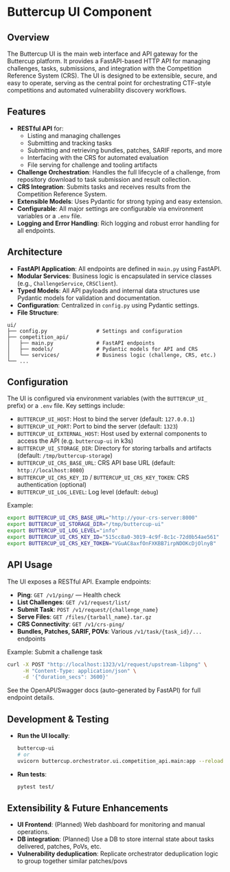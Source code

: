 # Buttercup UI Component

## Overview

The Buttercup UI is the main web interface and API gateway for the Buttercup platform. It provides a FastAPI-based HTTP API for managing challenges, tasks, submissions, and integration with the Competition Reference System (CRS). The UI is designed to be extensible, secure, and easy to operate, serving as the central point for orchestrating CTF-style competitions and automated vulnerability discovery workflows.

## Features

- **RESTful API** for:
  - Listing and managing challenges
  - Submitting and tracking tasks
  - Submitting and retrieving bundles, patches, SARIF reports, and more
  - Interfacing with the CRS for automated evaluation
  - File serving for challenge and tooling artifacts
- **Challenge Orchestration**: Handles the full lifecycle of a challenge, from repository download to task submission and result collection.
- **CRS Integration**: Submits tasks and receives results from the Competition Reference System.
- **Extensible Models**: Uses Pydantic for strong typing and easy extension.
- **Configurable**: All major settings are configurable via environment variables or a `.env` file.
- **Logging and Error Handling**: Rich logging and robust error handling for all endpoints.

## Architecture

- **FastAPI Application**: All endpoints are defined in `main.py` using FastAPI.
- **Modular Services**: Business logic is encapsulated in service classes (e.g., `ChallengeService`, `CRSClient`).
- **Typed Models**: All API payloads and internal data structures use Pydantic models for validation and documentation.
- **Configuration**: Centralized in `config.py` using Pydantic settings.
- **File Structure**:

```
ui/
├── config.py                # Settings and configuration
├── competition_api/
│   ├── main.py              # FastAPI endpoints
│   ├── models/              # Pydantic models for API and CRS
│   └── services/            # Business logic (challenge, CRS, etc.)
└── ...
```

## Configuration

The UI is configured via environment variables (with the `BUTTERCUP_UI_` prefix) or a `.env` file. Key settings include:

- `BUTTERCUP_UI_HOST`: Host to bind the server (default: `127.0.0.1`)
- `BUTTERCUP_UI_PORT`: Port to bind the server (default: `1323`)
- `BUTTERCUP_UI_EXTERNAL_HOST`: Host used by external components to access the API (e.g. `buttercup-ui` in k3s)
- `BUTTERCUP_UI_STORAGE_DIR`: Directory for storing tarballs and artifacts (default: `/tmp/buttercup-storage`)
- `BUTTERCUP_UI_CRS_BASE_URL`: CRS API base URL (default: `http://localhost:8080`)
- `BUTTERCUP_UI_CRS_KEY_ID` / `BUTTERCUP_UI_CRS_KEY_TOKEN`: CRS authentication (optional)
- `BUTTERCUP_UI_LOG_LEVEL`: Log level (default: `debug`)

Example:
```bash
export BUTTERCUP_UI_CRS_BASE_URL="http://your-crs-server:8000"
export BUTTERCUP_UI_STORAGE_DIR="/tmp/buttercup-ui"
export BUTTERCUP_UI_LOG_LEVEL="info"
export BUTTERCUP_UI_CRS_KEY_ID="515cc8a0-3019-4c9f-8c1c-72d0b54ae561"
export BUTTERCUP_UI_CRS_KEY_TOKEN="VGuAC8axfOnFXKBB7irpNDOKcDjOlnyB"
```

## API Usage

The UI exposes a RESTful API. Example endpoints:

- **Ping**: `GET /v1/ping/` — Health check
- **List Challenges**: `GET /v1/request/list/`
- **Submit Task**: `POST /v1/request/{challenge_name}`
- **Serve Files**: `GET /files/{tarball_name}.tar.gz`
- **CRS Connectivity**: `GET /v1/crs-ping/`
- **Bundles, Patches, SARIF, POVs**: Various `/v1/task/{task_id}/...` endpoints

Example: Submit a challenge task
```bash
curl -X POST "http://localhost:1323/v1/request/upstream-libpng" \
     -H "Content-Type: application/json" \
     -d '{"duration_secs": 3600}'
```

See the OpenAPI/Swagger docs (auto-generated by FastAPI) for full endpoint details.

## Development & Testing

- **Run the UI locally**:
  ```bash
  buttercup-ui
  # or
  uvicorn buttercup.orchestrator.ui.competition_api.main:app --reload
  ```
- **Run tests**:
  ```bash
  pytest test/
  ```

## Extensibility & Future Enhancements

- **UI Frontend**: (Planned) Web dashboard for monitoring and manual operations.
- **DB integration**: (Planned) Use a DB to store internal state about tasks delivered, patches, PoVs, etc.
- **Vulnerability deduplication**: Replicate orchestrator deduplication logic to group together similar patches/povs
